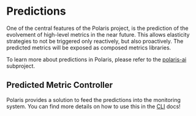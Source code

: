 # Predictions

One of the central features of the Polaris project, is the prediction of the evolvement of high-level metrics in the near future.
This allows elasticity strategies to not be triggered only reactively, but also proactively.
The predicted metrics will be exposed as composed metrics libraries.

To learn more about predictions in Polaris, please refer to the [polaris-ai](https://github.com/polaris-slo-cloud/polaris-ai) subproject.

## Predicted Metric Controller

Polaris provides a solution to feed the predictions into the monitoring system.
You can find more details on how to use this in the [CLI](cli.md) docs!

